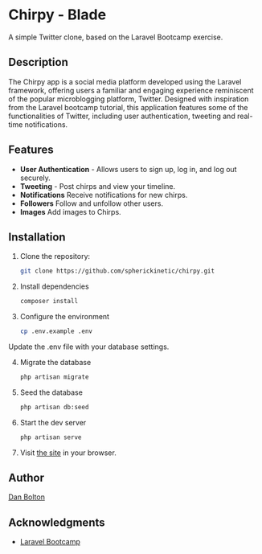 # Chirpy - Blade

A simple Twitter clone, based on the Laravel Bootcamp exercise.

## Description

The Chirpy app is a social media platform developed using the Laravel framework, offering users a familiar and engaging experience reminiscent of the popular microblogging platform, Twitter. Designed with inspiration from the Laravel bootcamp tutorial, this application features some of the functionalities of Twitter, including user authentication, tweeting and real-time notifications.

## Features

* **User Authentication** - Allows users to sign up, log in, and log out securely.
* **Tweeting** - Post chirps and view your timeline.
* **Notifications** Receive notifications for new chirps.
* **Followers** Follow and unfollow other users.
* **Images** Add images to Chirps.

## Installation

1. Clone the repository:

   ```bash
   git clone https://github.com/spherickinetic/chirpy.git
   ```

2. Install dependencies

   ```bash
   composer install
   ```

3. Configure the environment

   ```bash
   cp .env.example .env
   ```

Update the .env file with your database settings.

4. Migrate the database

   ```bash
   php artisan migrate
   ```

5. Seed the database

   ```bash
   php artisan db:seed
   ```

6. Start the dev server

    ```bash
    php artisan serve
    ```

7. Visit [the site](http://localhost:8000) in your browser.

## Author

[Dan Bolton](https://spherickinetic.co.uk)

## Acknowledgments

* [Laravel Bootcamp](https://https://bootcamp.laravel.com/introduction)